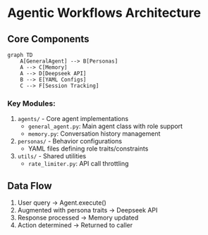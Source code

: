 # Agentic Workflows Architecture

## Core Components
```mermaid
graph TD
    A[GeneralAgent] --> B[Personas]
    A --> C[Memory]
    A --> D[Deepseek API]
    B --> E[YAML Configs]
    C --> F[Session Tracking]
```

### Key Modules:
1. `agents/` - Core agent implementations
   - `general_agent.py`: Main agent class with role support
   - `memory.py`: Conversation history management
2. `personas/` - Behavior configurations
   - YAML files defining role traits/constraints
3. `utils/` - Shared utilities
   - `rate_limiter.py`: API call throttling

## Data Flow
1. User query → Agent.execute()
2. Augmented with persona traits → Deepseek API
3. Response processed → Memory updated
4. Action determined → Returned to caller